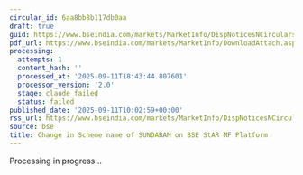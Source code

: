 ```yaml
---
circular_id: 6aa8bb8b117db0aa
draft: true
guid: https://www.bseindia.com/markets/MarketInfo/DispNoticesNCirculars.aspx?Noticeid={FA8D95AE-6E9A-42E6-88AA-4EFB8E41F7A5}&noticeno=20250911-12&dt=09/11/2025&icount=12&totcount=91&flag=0
pdf_url: https://www.bseindia.com/markets/MarketInfo/DownloadAttach.aspx?id=20250911-12&attachedId=93398e3d-7f18-45ed-8a8b-9147a3df662f
processing:
  attempts: 1
  content_hash: ''
  processed_at: '2025-09-11T18:43:44.807601'
  processor_version: '2.0'
  stage: claude_failed
  status: failed
published_date: '2025-09-11T10:02:59+00:00'
rss_url: https://www.bseindia.com/markets/MarketInfo/DispNoticesNCirculars.aspx?Noticeid={FA8D95AE-6E9A-42E6-88AA-4EFB8E41F7A5}&noticeno=20250911-12&dt=09/11/2025&icount=12&totcount=91&flag=0
source: bse
title: Change in Scheme name of SUNDARAM on BSE StAR MF Platform
---
```


Processing in progress...